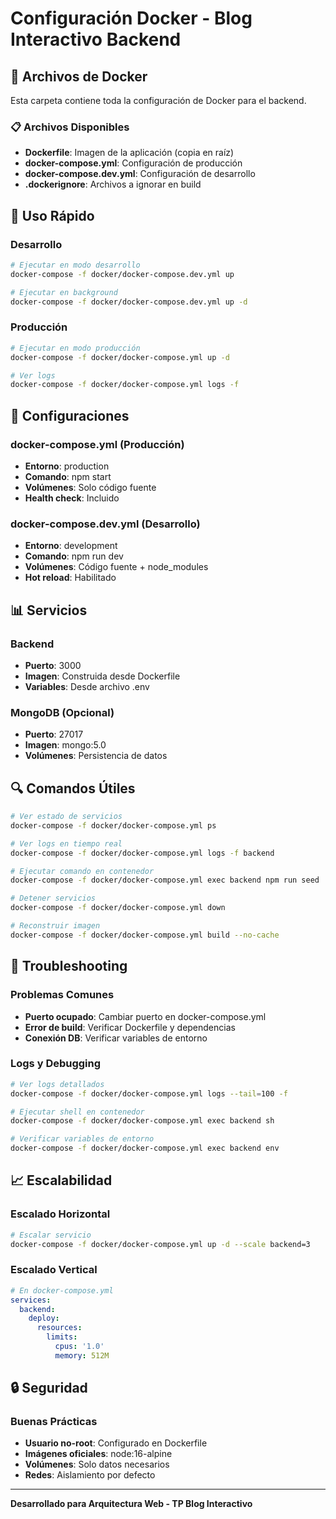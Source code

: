 # Configuración Docker - Blog Interactivo Backend

## 📁 Archivos de Docker

Esta carpeta contiene toda la configuración de Docker para el backend.

### 📋 Archivos Disponibles

- **Dockerfile**: Imagen de la aplicación (copia en raíz)
- **docker-compose.yml**: Configuración de producción
- **docker-compose.dev.yml**: Configuración de desarrollo
- **.dockerignore**: Archivos a ignorar en build

## 🚀 Uso Rápido

### Desarrollo
```bash
# Ejecutar en modo desarrollo
docker-compose -f docker/docker-compose.dev.yml up

# Ejecutar en background
docker-compose -f docker/docker-compose.dev.yml up -d
```

### Producción
```bash
# Ejecutar en modo producción
docker-compose -f docker/docker-compose.yml up -d

# Ver logs
docker-compose -f docker/docker-compose.yml logs -f
```

## 🔧 Configuraciones

### docker-compose.yml (Producción)
- **Entorno**: production
- **Comando**: npm start
- **Volúmenes**: Solo código fuente
- **Health check**: Incluido

### docker-compose.dev.yml (Desarrollo)
- **Entorno**: development
- **Comando**: npm run dev
- **Volúmenes**: Código fuente + node_modules
- **Hot reload**: Habilitado

## 📊 Servicios

### Backend
- **Puerto**: 3000
- **Imagen**: Construida desde Dockerfile
- **Variables**: Desde archivo .env

### MongoDB (Opcional)
- **Puerto**: 27017
- **Imagen**: mongo:5.0
- **Volúmenes**: Persistencia de datos

## 🔍 Comandos Útiles

```bash
# Ver estado de servicios
docker-compose -f docker/docker-compose.yml ps

# Ver logs en tiempo real
docker-compose -f docker/docker-compose.yml logs -f backend

# Ejecutar comando en contenedor
docker-compose -f docker/docker-compose.yml exec backend npm run seed

# Detener servicios
docker-compose -f docker/docker-compose.yml down

# Reconstruir imagen
docker-compose -f docker/docker-compose.yml build --no-cache
```

## 🚨 Troubleshooting

### Problemas Comunes
- **Puerto ocupado**: Cambiar puerto en docker-compose.yml
- **Error de build**: Verificar Dockerfile y dependencias
- **Conexión DB**: Verificar variables de entorno

### Logs y Debugging
```bash
# Ver logs detallados
docker-compose -f docker/docker-compose.yml logs --tail=100 -f

# Ejecutar shell en contenedor
docker-compose -f docker/docker-compose.yml exec backend sh

# Verificar variables de entorno
docker-compose -f docker/docker-compose.yml exec backend env
```

## 📈 Escalabilidad

### Escalado Horizontal
```bash
# Escalar servicio
docker-compose -f docker/docker-compose.yml up -d --scale backend=3
```

### Escalado Vertical
```yaml
# En docker-compose.yml
services:
  backend:
    deploy:
      resources:
        limits:
          cpus: '1.0'
          memory: 512M
```

## 🔒 Seguridad

### Buenas Prácticas
- **Usuario no-root**: Configurado en Dockerfile
- **Imágenes oficiales**: node:16-alpine
- **Volúmenes**: Solo datos necesarios
- **Redes**: Aislamiento por defecto

---

**Desarrollado para Arquitectura Web - TP Blog Interactivo**
